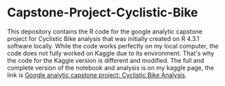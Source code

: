 # Capstone-Project-Cyclistic-Bike
This depository contains the R code for the google analytic capstone project for Cyclistic Bike analysis that was initially created on R 4.3.1 software locally. While the code works perfectly on my local computer, the code does not fully worked on Kaggle due to its environment. That's why the code for the Kaggle version is different and modified. The full and complete version of the notebook and analysis is on my kaggle page, the link is [Google analytic capstone project: Cyclistic Bike Analysis](https://www.kaggle.com/code/danieltqh/capstone-project-cyclistic-data-analysis).
